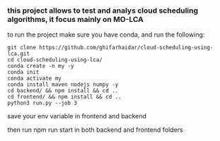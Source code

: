 ### this project allows to test and analys cloud scheduling algorithms, it focus mainly on MO-LCA


to run the project make sure you have conda, and run the following:
```
git clone https://github.com/ghifarhaidar/cloud-scheduling-using-lca.git
cd cloud-scheduling-using-lca/
conda create -n my -y
conda init
conda activate my
conda install maven nodejs numpy -y
cd backend/ && npm install && cd ..
cd frontend/ && npm install && cd ..
python3 run.py --job 3
```


save your env variable in frontend and backend 

then run npm run start in both backend and frontend folders
